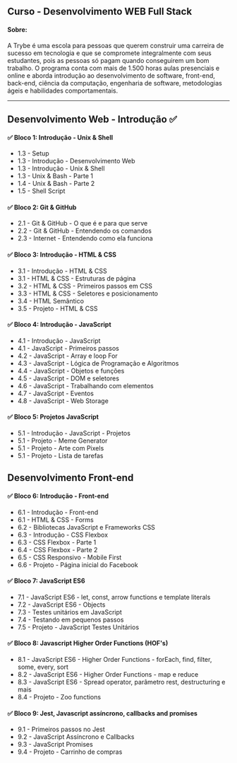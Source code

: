 ## Curso - Desenvolvimento WEB Full Stack

#### Sobre:

 A Trybe é uma escola para pessoas que querem construir uma carreira de sucesso em tecnologia e que se compromete integralmente com seus estudantes, pois as pessoas só pagam quando conseguirem um bom trabalho.
O programa conta com mais de 1.500 horas aulas presenciais e online e aborda introdução ao desenvolvimento de software, front-end, back-end, ciência da computação, engenharia de software, metodologias ágeis e habilidades comportamentais.

<hr />

## Desenvolvimento Web - Introdução ✅

#### ✅ Bloco 1: Introdução - Unix & Shell

<ul>
<li>1.3 - Setup</li>
<li>1.3 - Introdução - Desenvolvimento Web</li>
<li>1.3 - Introdução - Unix & Shell</li>
<li>1.3 - Unix & Bash - Parte 1</li>
<li>1.4 - Unix & Bash - Parte 2</li>
<li>1.5 - Shell Script</li>
</ul>

#### ✅ Bloco 2: Git & GitHub

<ul>
  <li>2.1 - Git & GitHub - O que é e para que serve </li>
  <li>2.2 - Git & GitHub - Entendendo os comandos </li>
  <li>2.3 - Internet - Entendendo como ela funciona </li>
</ul>

#### ✅ Bloco 3: Introdução - HTML & CSS

<ul>
<li>3.1 - Introdução - HTML & CSS</li>
<li>3.1 - HTML & CSS - Estruturas de página</li>
<li>3.2 - HTML & CSS - Primeiros passos em CSS</li>
<li>3.3 - HTML & CSS - Seletores e posicionamento</li>
<li>3.4 - HTML Semântico</li>
<li>3.5 - Projeto - HTML & CSS</li>
</ul>

#### ✅ Bloco 4: Introdução - JavaScript

<ul>
<li>4.1 - Introdução - JavaScript</li>
<li>4.1 - JavaScript - Primeiros passos</li>
<li>4.2 - JavaScript - Array e loop For</li>
<li>4.3 - JavaScript - Lógica de Programação e Algoritmos</li>
<li>4.4 - JavaScript - Objetos e funções</li>
<li>4.5 - JavaScript - DOM e seletores</li>
<li>4.6 - JavaScript - Trabalhando com elementos</li>
<li>4.7 - JavaScript - Eventos</li>
<li>4.8 - JavaScript - Web Storage</li>
</ul>

#### ✅ Bloco 5: Projetos JavaScript

<ul>
<li>5.1 - Introdução - JavaScript - Projetos</li>
<li>5.1 - Projeto - Meme Generator</li>
<li>5.1 - Projeto - Arte com Pixels</li>
<li>5.1 - Projeto - Lista de tarefas</li>
</ul>

## Desenvolvimento Front-end

#### ✅ Bloco 6: Introdução - Front-end

<ul>
<li>6.1 - Introdução - Front-end</li>
<li>6.1 - HTML & CSS - Forms</li>
<li>6.2 - Bibliotecas JavaScript e Frameworks CSS</li>
<li>6.3 - Introdução - CSS Flexbox</li>
<li>6.3 - CSS Flexbox - Parte 1</li>
<li>6.4 - CSS Flexbox - Parte 2</li>
<li>6.5 - CSS Responsivo - Mobile First</li>
<li>6.6 - Projeto - Página inicial do Facebook</li>
</ul>

#### ✅ Bloco 7: JavaScript ES6

<ul>
<li>7.1 - JavaScript ES6 - let, const, arrow functions e template literals</li>
<li>7.2 - JavaScript ES6 - Objects</li>
<li>7.3 - Testes unitários em JavaScript</li>
<li>7.4 - Testando em pequenos passos</li>
<li>7.5 - Projeto - JavaScript Testes Unitários</li>
</ul>

#### ✅ Bloco 8: Javascript Higher Order Functions (HOF's)

<ul>
<li>8.1 - JavaScript ES6 - Higher Order Functions - forEach, find, filter, some, every, sort</li>
<li>8.2 - JavaScript ES6 - Higher Order Functions - map e reduce</li>
<li>8.3 - JavaScript ES6 - Spread operator, parâmetro rest, destructuring e mais</li>
<li>8.4 - Projeto - Zoo functions</li>
</ul>

#### ✅ Bloco 9: Jest, Javascript assíncrono, callbacks and promises

<ul>
<li>9.1 - Primeiros passos no Jest</li>
<li>9.2 - JavaScript Assíncrono e Callbacks</li>
<li>9.3 - JavaScript Promises</li>
<li>9.4 - Projeto - Carrinho de compras</li>
</ul>

